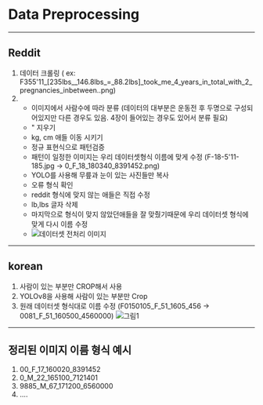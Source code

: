 # Data Preprocessing
---
## Reddit
  1. 데이터 크롤링 ( ex: F355'11_[235lbs__146.8lbs_=_88.2lbs]_took_me_4_years_in_total_with_2_pregnancies_inbetween..png)
  2. - 이미지에서 사람수에 따라 분류
(데이터의 대부분은 운동전 후 두명으로 구성되어있지만 다른 경우도 있음. 4장이 들어있는 경우도 있어서 분류 필요)
     - " 지우기 
     -  kg, cm 애들 이동 시키기 
     - 정규 표현식으로 패턴검증
     - 패턴이 일정한 이미지는 우리 데이터셋형식 이름에 맞게 수정 (F-18-5'11-185.jpg -> 0_F_18_180340_8391452.png)
     - YOLO를 사용해 무릎과 눈이 있는 사진들만 복사
     - 오류 형식 확인
     - reddit 형식에 맞지 않는 애들은 직접 수정
     - lb,lbs 글자 삭제
     - 마지막으로 형식이 맞지 않았던애들을 잘 맞췄기때문에 우리 데이터셋 형식에 맞게 다시 이름 수정
     - ![데이터셋 전처리 이미지](https://github.com/user-attachments/assets/df25d8bf-4158-4ba9-bc00-9bbff5cc773f)

---
## korean 
  1. 사람이 있는 부분만 CROP해서 사용
  2. YOLOv8을 사용해 사람이 있는 부분만 Crop
  3. 원래 데이터셋 형식대로 이름 수정 (F0150105_F_51_1605_456 -> 0081_F_51_160500_4560000)
![그림1](https://github.com/user-attachments/assets/36467bc0-87f3-4b06-adf0-558de3f98c60)

---
## 정리된 이미지 이름 형식 예시
1. 00_F_17_160020_8391452
2. 0_M_22_165100_7121401
3. 9885_M_67_171200_6560000
4. ....
